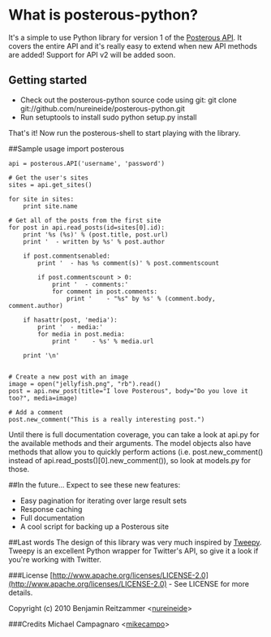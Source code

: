 # What is posterous-python?
It's a simple to use Python library for version 1 of the [Posterous API](http://posterous.com/api). 
It covers the entire API and it's really easy to extend when new API methods are added!
Support for API v2 will be added soon. 

## Getting started
 * Check out the posterous-python source code using git:
        git clone git://github.com/nureineide/posterous-python.git
 * Run setuptools to install 
        sudo python setup.py install

That's it! Now run the posterous-shell to start playing with the library.

##Sample usage
    import posterous
     
    api = posterous.API('username', 'password')

    # Get the user's sites
    sites = api.get_sites()

    for site in sites:
        print site.name

    # Get all of the posts from the first site
    for post in api.read_posts(id=sites[0].id):
        print '%s (%s)' % (post.title, post.url)
        print '  - written by %s' % post.author

        if post.commentsenabled:
            print '  - has %s comment(s)' % post.commentscount
            
            if post.commentscount > 0:
                print '  - comments:'
                for comment in post.comments:
                    print '    - "%s" by %s' % (comment.body, comment.author)

        if hasattr(post, 'media'):
            print '  - media:'
            for media in post.media:
                print '    - %s' % media.url
 
        print '\n'


    # Create a new post with an image
    image = open("jellyfish.png", "rb").read()
    post = api.new_post(title="I love Posterous", body="Do you love it too?", media=image)

    # Add a comment
    post.new_comment("This is a really interesting post.")
   
Until there is full documentation coverage, you can take a look at api.py for the available methods and their arguments. The model objects also have methods that allow you to quickly perform actions (i.e. post.new_comment() instead of api.read_posts()[0].new_comment()), so look at models.py for those.

##In the future...
Expect to see these new features:

 * Easy pagination for iterating over large result sets
 * Response caching
 * Full documentation
 * A cool script for backing up a Posterous site

##Last words
The design of this library was very much inspired by [Tweepy](http://github.com/joshthecoder/tweepy). Tweepy is an excellent Python wrapper for Twitter's API, so give it a look if you're working with Twitter.

###License
[http://www.apache.org/licenses/LICENSE-2.0](http://www.apache.org/licenses/LICENSE-2.0) - See LICENSE for more details.

Copyright (c) 2010 Benjamin Reitzammer <[nureineide](http://github.com/nureineide)>

###Credits
Michael Campagnaro <[mikecampo](http://github.com/mikecampo)>
